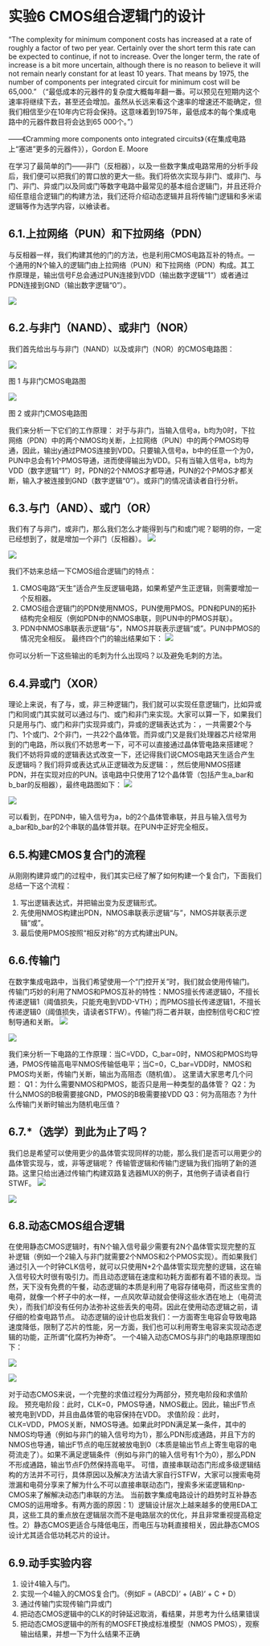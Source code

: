 # 实验6 CMOS组合逻辑门的设计
“The complexity for minimum component costs has increased at a rate of roughly a factor of two per year. Certainly over the short term this rate can be expected to continue, if not to increase. Over the longer term, the rate of increase is a bit more uncertain, although there is no reason to believe it will not remain nearly constant for at least 10 years. That means by 1975, the number of components per integrated circuit for minimum cost will be 65,000.”
（“最低成本的元器件的复杂度大概每年翻一番。可以预见在短期内这个速率将继续下去，甚至还会增加。虽然从长远来看这个速率的增速还不能确定，但我们相信至少在10年内它将会保持。这意味着到1975年，最低成本的每个集成电路中的元器件数目将会达到65 000个。”）

——《Cramming more components onto integrated circuits》（《在集成电路上“塞进”更多的元器件》），Gordon E. Moore

在学习了最简单的门——非门（反相器），以及一些数字集成电路常用的分析手段后，我们便可以把我们的胃口放的更大一些。我们将依次实现与非门、或非门、与门、非门、异或门以及同或门等数字电路中最常见的基本组合逻辑门，并且还将介绍任意组合逻辑门的构建方法，我们还将介绍动态逻辑并且将传输门逻辑和多米诺逻辑等作为选学内容，以飨读者。
## 6.1.上拉网络（PUN）和下拉网络（PDN）
与反相器一样，我们构建其他的门的方法，也是利用CMOS电路互补的特点。一个通用的N个输入的逻辑门由上拉网络（PUN）和下拉网络（PDN）构成。其工作原理是，输出信号F总会通过PUN连接到VDD（输出数字逻辑“1”）或者通过PDN连接到GND（输出数字逻辑“0”）。

![](./图片/图片%201.png)

## 6.2.与非门（NAND）、或非门（NOR）
我们首先给出与与非门（NAND）以及或非门（NOR）的CMOS电路图：

![](./图片/图片%203.png)

图 1 与非门CMOS电路图	

![](./图片/图片%202.png)

图 2 或非门CMOS电路图

我们来分析一下它们的工作原理：
对于与非门，当输入信号a，b均为0时，下拉网络（PDN）中的两个NMOS均关断，上拉网络（PUN）中的两个PMOS均导通，因此，输出y通过PMOS连接到VDD。只要输入信号a，b中的任意一个为0，PUN中总会有1个PMOS导通，进而使得输出为VDD。只有当输入信号a，b均为VDD（数字逻辑“1”）时，PDN的2个NMOS才都导通，PUN的2个PMOS才都关断，输入才被连接到GND（数字逻辑“0”）。或非门的情况请读者自行分析。
## 6.3.与门（AND）、或门（OR）
我们有了与非门，或非门，那么我们怎么才能得到与门和或门呢？聪明的你，一定已经想到了，就是增加一个非门（反相器）。
![](./图片/图片%204.png)

![](./图片/图片%205.png)

我们不妨来总结一下CMOS组合逻辑门的特点：
1. CMOS电路“天生”适合产生反逻辑电路，如果希望产生正逻辑，则需要增加一个反相器。
2. CMOS组合逻辑门的PDN使用NMOS，PUN使用PMOS。PDN和PUN的拓扑结构完全相反（例如PDN中的NMOS串联，则PUN中的PMOS并联）。
3. PDN中NMOS串联表示逻辑“与”，NMOS并联表示逻辑“或”。PUN中PMOS的情况完全相反。
最终四个门的输出结果如下：
![](./图片/图片%206.png)

你可以分析一下这些输出的毛刺为什么出现吗？以及避免毛刺的方法。
## 6.4.异或门（XOR）
理论上来说，有了与，或，非三种逻辑门，我们就可以实现任意逻辑门，比如异或门和同或门其实就可以通过与门、或门和非门来实现。大家可以算一下，如果我们只是用与门、或门和非门实现异或门，异或的逻辑表达式为：，一共需要2个与门、1个或门、2个非门，一共22个晶体管。而异或门又是我们处理器芯片经常用到的门电路，所以我们不妨思考一下，可不可以直接通过晶体管电路来搭建呢？
我们不妨将异或的逻辑表达式改变一下，还记得我们说CMOS电路天生适合产生反逻辑吗？我们将异或表达式从正逻辑改为反逻辑：，然后使用NMOS搭建PDN，并在实现对应的PUN。该电路中只使用了12个晶体管（包括产生a_bar和b_bar的反相器），最终电路图如下：
![](./图片/图片%207.png)

![](./图片/图片%208.png)

可以看到，在PDN中，输入信号为a，b的2个晶体管串联，并且与输入信号为a_bar和b_bar的2个串联的晶体管并联。在PUN中正好完全相反。
## 6.5.构建CMOS复合门的流程
从刚刚构建异或门的过程中，我们其实已经了解了如何构建一个复合门，下面我们总结一下这个流程：
1. 写出逻辑表达式，并把输出变为反逻辑形式。
2. 先使用NMOS构建出PDN，NMOS串联表示逻辑“与”，NMOS并联表示逻辑“或”。
3. 最后使用PMOS按照“相反对称”的方式构建出PUN。
## 6.6.传输门
在数字集成电路中，当我们希望使用一个“门控开关”时，我们就会使用传输门。
传输门巧妙的利用了NMOS和PMOS互补的特性：NMOS擅长传递逻辑0，不擅长传递逻辑1（阈值损失，只能充电到VDD-VTH）；而PMOS擅长传递逻辑1，不擅长传递逻辑0（阈值损失，请读者STFW）。传输门将二者并联，由控制信号C和C’控制导通和关断。
![](./图片/图片%209.png)

![](./图片/图片%2010.png)

我们来分析一下电路的工作原理：当C=VDD，C_bar=0时，NMOS和PMOS均导通，PMOS传输高电平NMOS传输低电平；当C=0，C_bar=VDD时，NMOS和PMOS均关断，传输门关断，输出为高阻态（随机值）。
这里请大家思考几个问题：
Q1：为什么需要NMOS和PMOS，能否只是用一种类型的晶体管？
Q2：为什么NMOS的B极需要接GND，PMOS的B极需要接VDD
Q3：何为高阻态？为什么传输门关断时输出为随机电压值？
## 6.7.*（选学）到此为止了吗？
我们总是希望可以使用更少的晶体管实现同样的功能，那么我们是否可以用更少的晶体管实现与，或，非等逻辑呢？
传输管逻辑和传输门逻辑为我们指明了新的道路。这里只给出通过传输门构建双路复选器MUX的例子，其他例子请读者自行STWF。
![](./图片/图片%2012.png)

![](./图片/图片%2011.png)

## 6.8.动态CMOS组合逻辑
在使用静态CMOS逻辑时，有N个输入信号最少需要有2N个晶体管实现完整的互补逻辑（例如一个2输入与非门就需要2个NMOS和2个PMOS实现）。而如果我们通过引入一个时钟CLK信号，就可以只使用N+2个晶体管实现完整的逻辑，这在输入信号较大时很有吸引力。而且动态逻辑在速度和功耗方面都有着不错的表现。当然，天下没有免费的午餐，动态逻辑的本质是利用了电容存储电荷，而这些宝贵的电荷，就像一个杯子中的水一样，一点风吹草动就会使得这些水洒在地上（电荷流失），而我们却没有任何办法弥补这些丢失的电荷。因此在使用动态逻辑之前，请仔细的检查电路节点。
动态逻辑的设计也启发我们：一方面寄生电容会导致电路速度降低，限制了芯片的性能，另一方面，我们也可以利用寄生电容来实现动态逻辑的功能，正所谓“化腐朽为神奇”。
一个4输入动态CMOS与非门的电路原理图如下：

![](./图片/图片%2013.png)

![](./图片/图片%2014.png)

对于动态CMOS来说，一个完整的求值过程分为两部分，预充电阶段和求值阶段。
预充电阶段：此时，CLK=0，PMOS导通，NMOS截止。因此，输出F节点被充电到VDD，并且由晶体管的电容保持在VDD。
求值阶段：此时，CLK=VDD，PMOS关断，NMOS导通。如果此时PDN满足某一条件，其中的NMOS均导通（例如与非门的输入信号均为1），那么PDN形成通路，并且下方的NMOS也导通，输出F节点的电压就被放电到0（本质是输出节点上寄生电容的电荷流走了）。如果不满足逻辑条件（例如与非门的输入信号有1个为0），那么PDN不形成通路，输出节点F仍然保持高电平。
可惜，直接串联动态门形成多级逻辑结构的方法并不可行，具体原因以及解决方法请大家自行STFW，大家可以搜索电荷泄漏和电荷分享来了解为什么不可以直接串联动态门，搜索多米诺逻辑和np-CMOS来了解解决动态门串联的方法。
当前数字集成电路设计的趋势时互补静态CMOS的运用增多。有两方面的原因：1）逻辑设计层次上越来越多的使用EDA工具，这些工具的重点放在逻辑层次而不是电路层次的优化，并且非常重视提高稳定性。2）静态CMOS更适合与降低电压，而电压与功耗直接相关，因此静态CMOS设计尤其适合低功耗芯片的设计。
## 6.9.动手实验内容
1. 设计4输入与门。
2. 实现一个4输入的CMOS复合门。（例如F = (ABCD)’ + (AB)’ + C + D）
3. 通过传输门实现传输门异或门
4. 把动态CMOS逻辑中的CLK的时钟延迟取消，看结果，并思考为什么结果错误
5. 把动态CMOS逻辑中的所有的MOSFET换成标准模型（NMOS PMOS），观察输出结果，并想一下为什么结果不正确